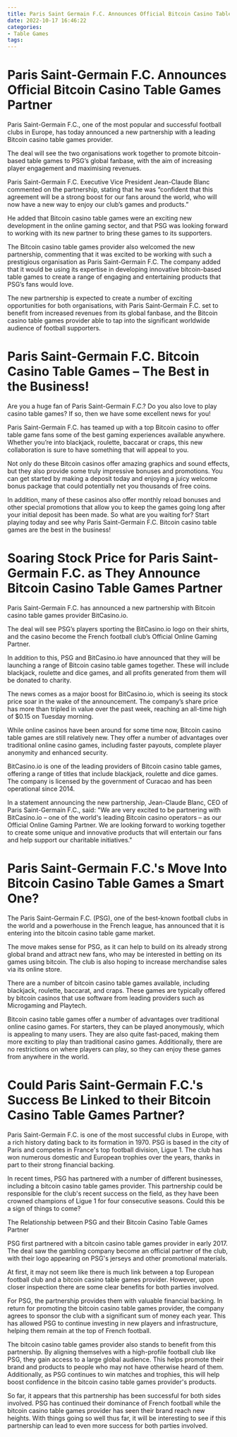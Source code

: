 ```yaml
---
title: Paris Saint Germain F.C. Announces Official Bitcoin Casino Table Games Partner
date: 2022-10-17 16:46:22
categories:
- Table Games
tags:
---
```



#  Paris Saint-Germain F.C. Announces Official Bitcoin Casino Table Games Partner

Paris Saint-Germain F.C., one of the most popular and successful football clubs in Europe, has today announced a new partnership with a leading Bitcoin casino table games provider.

The deal will see the two organisations work together to promote bitcoin-based table games to PSG’s global fanbase, with the aim of increasing player engagement and maximising revenues.

Paris Saint-Germain F.C. Executive Vice President Jean-Claude Blanc commented on the partnership, stating that he was “confident that this agreement will be a strong boost for our fans around the world, who will now have a new way to enjoy our club’s games and products.”

He added that Bitcoin casino table games were an exciting new development in the online gaming sector, and that PSG was looking forward to working with its new partner to bring these games to its supporters.

The Bitcoin casino table games provider also welcomed the new partnership, commenting that it was excited to be working with such a prestigious organisation as Paris Saint-Germain F.C. The company added that it would be using its expertise in developing innovative bitcoin-based table games to create a range of engaging and entertaining products that PSG’s fans would love.

The new partnership is expected to create a number of exciting opportunities for both organisations, with Paris Saint-Germain F.C. set to benefit from increased revenues from its global fanbase, and the Bitcoin casino table games provider able to tap into the significant worldwide audience of football supporters.

#  Paris Saint-Germain F.C. Bitcoin Casino Table Games – The Best in the Business!

Are you a huge fan of Paris Saint-Germain F.C.? Do you also love to play casino table games? If so, then we have some excellent news for you!

Paris Saint-Germain F.C. has teamed up with a top Bitcoin casino to offer table game fans some of the best gaming experiences available anywhere. Whether you’re into blackjack, roulette, baccarat or craps, this new collaboration is sure to have something that will appeal to you.

Not only do these Bitcoin casinos offer amazing graphics and sound effects, but they also provide some truly impressive bonuses and promotions. You can get started by making a deposit today and enjoying a juicy welcome bonus package that could potentially net you thousands of free coins.

In addition, many of these casinos also offer monthly reload bonuses and other special promotions that allow you to keep the games going long after your initial deposit has been made. So what are you waiting for? Start playing today and see why Paris Saint-Germain F.C. Bitcoin casino table games are the best in the business!

#  Soaring Stock Price for Paris Saint-Germain F.C. as They Announce Bitcoin Casino Table Games Partner

Paris Saint-Germain F.C. has announced a new partnership with Bitcoin casino table games provider BitCasino.io.

The deal will see PSG’s players sporting the BitCasino.io logo on their shirts, and the casino become the French football club’s Official Online Gaming Partner.

In addition to this, PSG and BitCasino.io have announced that they will be launching a range of Bitcoin casino table games together. These will include blackjack, roulette and dice games, and all profits generated from them will be donated to charity.

The news comes as a major boost for BitCasino.io, which is seeing its stock price soar in the wake of the announcement. The company’s share price has more than tripled in value over the past week, reaching an all-time high of $0.15 on Tuesday morning.

While online casinos have been around for some time now, Bitcoin casino table games are still relatively new. They offer a number of advantages over traditional online casino games, including faster payouts, complete player anonymity and enhanced security.

BitCasino.io is one of the leading providers of Bitcoin casino table games, offering a range of titles that include blackjack, roulette and dice games. The company is licensed by the government of Curacao and has been operational since 2014.

In a statement announcing the new partnership, Jean-Claude Blanc, CEO of Paris Saint-Germain F.C., said: "We are very excited to be partnering with BitCasino.io – one of the world's leading Bitcoin casino operators – as our Official Online Gaming Partner. We are looking forward to working together to create some unique and innovative products that will entertain our fans and help support our charitable initiatives."

#  Paris Saint-Germain F.C.'s Move Into Bitcoin Casino Table Games a Smart One?

The Paris Saint-Germain F.C. (PSG), one of the best-known football clubs in the world and a powerhouse in the French league, has announced that it is entering into the bitcoin casino table game market.

The move makes sense for PSG, as it can help to build on its already strong global brand and attract new fans, who may be interested in betting on its games using bitcoin. The club is also hoping to increase merchandise sales via its online store.

There are a number of bitcoin casino table games available, including blackjack, roulette, baccarat, and craps. These games are typically offered by bitcoin casinos that use software from leading providers such as Microgaming and Playtech.

Bitcoin casino table games offer a number of advantages over traditional online casino games. For starters, they can be played anonymously, which is appealing to many users. They are also quite fast-paced, making them more exciting to play than traditional casino games. Additionally, there are no restrictions on where players can play, so they can enjoy these games from anywhere in the world.

#  Could Paris Saint-Germain F.C.'s Success Be Linked to their Bitcoin Casino Table Games Partner?

Paris Saint-Germain F.C. is one of the most successful clubs in Europe, with a rich history dating back to its formation in 1970. PSG is based in the city of Paris and competes in France's top football division, Ligue 1. The club has won numerous domestic and European trophies over the years, thanks in part to their strong financial backing.

In recent times, PSG has partnered with a number of different businesses, including a bitcoin casino table games provider. This partnership could be responsible for the club's recent success on the field, as they have been crowned champions of Ligue 1 for four consecutive seasons. Could this be a sign of things to come?

The Relationship between PSG and their Bitcoin Casino Table Games Partner

PSG first partnered with a bitcoin casino table games provider in early 2017. The deal saw the gambling company become an official partner of the club, with their logo appearing on PSG's jerseys and other promotional materials.

At first, it may not seem like there is much link between a top European football club and a bitcoin casino table games provider. However, upon closer inspection there are some clear benefits for both parties involved.

For PSG, the partnership provides them with valuable financial backing. In return for promoting the bitcoin casino table games provider, the company agrees to sponsor the club with a significant sum of money each year. This has allowed PSG to continue investing in new players and infrastructure, helping them remain at the top of French football.

The bitcoin casino table games provider also stands to benefit from this partnership. By aligning themselves with a high-profile football club like PSG, they gain access to a large global audience. This helps promote their brand and products to people who may not have otherwise heard of them. Additionally, as PSG continues to win matches and trophies, this will help boost confidence in the bitcoin casino table games provider's products.

So far, it appears that this partnership has been successful for both sides involved. PSG has continued their dominance of French football while the bitcoin casino table games provider has seen their brand reach new heights. With things going so well thus far, it will be interesting to see if this partnership can lead to even more success for both parties involved.